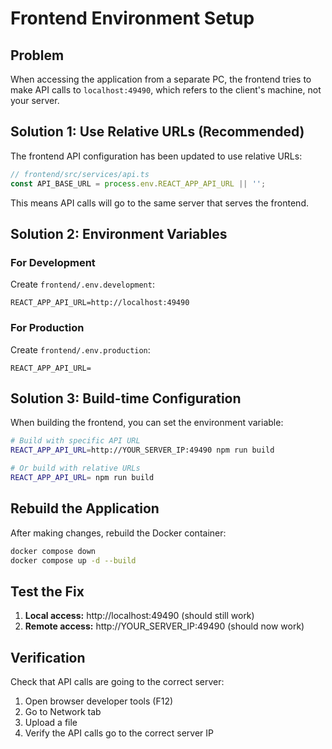 # Frontend Environment Setup

## Problem
When accessing the application from a separate PC, the frontend tries to make API calls to `localhost:49490`, which refers to the client's machine, not your server.

## Solution 1: Use Relative URLs (Recommended)

The frontend API configuration has been updated to use relative URLs:

```typescript
// frontend/src/services/api.ts
const API_BASE_URL = process.env.REACT_APP_API_URL || '';
```

This means API calls will go to the same server that serves the frontend.

## Solution 2: Environment Variables

### For Development
Create `frontend/.env.development`:
```
REACT_APP_API_URL=http://localhost:49490
```

### For Production
Create `frontend/.env.production`:
```
REACT_APP_API_URL=
```

## Solution 3: Build-time Configuration

When building the frontend, you can set the environment variable:

```bash
# Build with specific API URL
REACT_APP_API_URL=http://YOUR_SERVER_IP:49490 npm run build

# Or build with relative URLs
REACT_APP_API_URL= npm run build
```

## Rebuild the Application

After making changes, rebuild the Docker container:

```bash
docker compose down
docker compose up -d --build
```

## Test the Fix

1. **Local access:** http://localhost:49490 (should still work)
2. **Remote access:** http://YOUR_SERVER_IP:49490 (should now work)

## Verification

Check that API calls are going to the correct server:
1. Open browser developer tools (F12)
2. Go to Network tab
3. Upload a file
4. Verify the API calls go to the correct server IP
